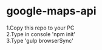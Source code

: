 # google-maps-api
1.Copy this repo to your PC <br/>
2.Type in console 'npm init'<br/>
3.Type 'gulp browserSync'
